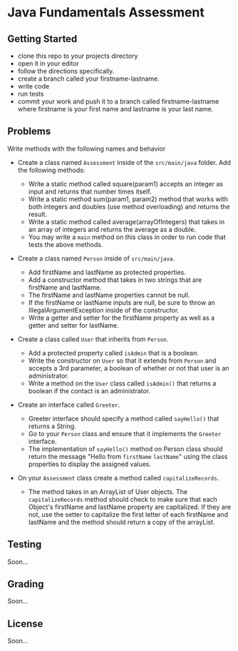# Java Fundamentals Assessment

## Getting Started
    
- clone this repo to your projects directory
- open it in your editor
- follow the directions specifically.
- create a branch called your firstname-lastname.
- write code
- run tests
- commit your work and push it to a branch called firstname-lastname where firstname is your first name and lastname is your last name.

## Problems

Write methods with the following names and behavior

- Create a class named `Assessment` inside of the `src/main/java` folder. Add the following methods:
    - Write a static method called square(param1) accepts an integer as input and returns that number times itself.  
    - Write a static method sum(param1, param2) method that works with both integers and doubles (use method overloading) and returns the result.
    - Write a static method called average(arrayOfIntegers) that takes in an array of integers and returns the average as a double.
    - You may write a `main` method on this class in order to run code that tests the above methods.
 
- Create a class named `Person` inside of `src/main/java`.
   - Add firstName and lastName as protected properties.
   - Add a constructor method that takes in two strings that are firstName and lastName.
   - The firstName and lastName properties cannot be null.
   - If the firstName or lastName inputs are null, be sure to throw an IllegalArgumentException inside of the constructor.
   - Write a getter and setter for the firstName property as well as a getter and setter for lastName.
    
- Create a class called `User` that inherits from `Person`.
    - Add a protected property called `isAdmin` that is a boolean.
    - Write the constructor on `User` so that it extends from `Person` and accepts a 3rd parameter, a boolean of whether or not that user is an administrator.
    - Write a method on the `User` class called `isAdmin()` that returns a boolean if the contact is an administrator.

- Create an interface called `Greeter`. 
    - Greeter interface should specify a method called `sayHello()` that returns a String.
    - Go to your `Person` class and ensure that it implements the `Greeter` interface.
    - The implementation of `sayHello()` method on Person class should return the message "Hello from `firstName`  `lastName`" using the class properties to display the assigned values.
     
- On your `Assessment` class create a method called `capitalizeRecords`.
    - The method takes in an ArrayList of  User objects. The `capitalizeRecords` method should check to make sure that each Object's firstName and lastName property are capitalized. If they are not, use the setter to capitalize the first letter of each firstName and lastName and the method should return a copy of the arrayList.

## Testing
Soon...
## Grading
Soon...
## License
Soon...